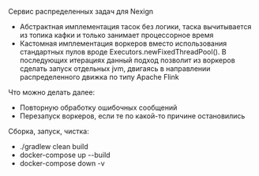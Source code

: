 Сервис распределенных задач для Nexign
- Абстрактная имплементация тасок без логики, таска вычитывается из топика кафки и только занимает процессорное время
- Кастомная имплементация воркеров вместо использования стандартных пулов вроде Executors.newFixedThreadPool(). В последующих итерациях данный подход позволит из воркеров сделать запуск отдельных jvm, двигаясь в направлении
  распределенного движка по типу Apache Flink

Что можно делать далее:
 - Повторную обработку ошибочных сообщений
 - Перезапуск воркеров, если те по какой-то причине остановились

Cборка, запуск, чистка:
- ./gradlew clean build
- docker-compose up --build
- docker-compose down -v
